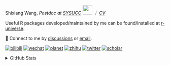 
<p>Shixiang Wang, <em>Postdoc at <a href="https://sysucc.org.cn/">SYSUCC</a> <img src="https://media.giphy.com/media/WUlplcMpOCEmTGBtBW/giphy.gif" width="30">  ｜ <a href="https://shixiangwang.github.io/cv-shixiang/">CV</a>
</em></p>

Useful R packages developed/maintained by me can be found/installed at [r-universe](https://shixiangwang.r-universe.dev/).

💬 Connect to me by
[discussions](https://github.com/ShixiangWang/self-study/discussions) or [email](mailto:shixiang1994wang@gmail.com). 

[![bilibili](https://img.shields.io/badge/王诗翔-B站-yellow)](https://space.bilibili.com/11553374) [![wechat](https://img.shields.io/badge/王诗翔-微信公众号-important)](https://shixiangwang.github.io/home/logo/qrcode.jpg) [![planet](https://img.shields.io/badge/王诗翔-知识星球-blueviolet)](https://t.zsxq.com/rBqbIei)  [![zhihu](https://img.shields.io/badge/王诗翔-知乎-blue)](https://www.zhihu.com/people/shixiangwang) [![twitter](https://img.shields.io/badge/WangShxiang-twitter-ff69b4)](https://twitter.com/WangShxiang) [![scholar](https://img.shields.io/badge/ShixiangWang-Scholar-00ffff)](https://scholar.google.com/citations?user=FvNp0NkAAAAJ) 

<details>
 
<summary>GitHub Stats</summary>


<!--START_SECTION:waka-->
**🐱 My GitHub Data** 

> 📦 4.5 MB Used in GitHub's Storage 
 > 
> 🏆 189 Contributions in the Year 2024
 > 
> 🚫 Not Opted to Hire
 > 
> 📜 91 Public Repositories 
 > 
> 🔑 28 Private Repositories 
 > 
**I'm an Early 🐤** 

```text
🌞 Morning                2410 commits        ████░░░░░░░░░░░░░░░░░░░░░   16.49 % 
🌆 Daytime                5871 commits        ██████████░░░░░░░░░░░░░░░   40.16 % 
🌃 Evening                5322 commits        █████████░░░░░░░░░░░░░░░░   36.40 % 
🌙 Night                  1016 commits        ██░░░░░░░░░░░░░░░░░░░░░░░   06.95 % 
```
📅 **I'm Most Productive on Wednesday** 

```text
Monday                   2242 commits        ████░░░░░░░░░░░░░░░░░░░░░   15.34 % 
Tuesday                  2541 commits        ████░░░░░░░░░░░░░░░░░░░░░   17.38 % 
Wednesday                2599 commits        ████░░░░░░░░░░░░░░░░░░░░░   17.78 % 
Thursday                 2254 commits        ████░░░░░░░░░░░░░░░░░░░░░   15.42 % 
Friday                   2367 commits        ████░░░░░░░░░░░░░░░░░░░░░   16.19 % 
Saturday                 1123 commits        ██░░░░░░░░░░░░░░░░░░░░░░░   07.68 % 
Sunday                   1493 commits        ███░░░░░░░░░░░░░░░░░░░░░░   10.21 % 
```


**I Mostly Code in R** 

```text
R                        82 repos            █████████████░░░░░░░░░░░░   51.90 % 
Shell                    11 repos            ██░░░░░░░░░░░░░░░░░░░░░░░   06.96 % 
JavaScript               8 repos             █░░░░░░░░░░░░░░░░░░░░░░░░   05.06 % 
Jupyter Notebook         5 repos             █░░░░░░░░░░░░░░░░░░░░░░░░   03.16 % 
Rust                     4 repos             █░░░░░░░░░░░░░░░░░░░░░░░░   02.53 % 
```




 Last Updated on 30/01/2024 18:49:58 UTC
<!--END_SECTION:waka-->

> These Readme stats are generated using github action [awesome-readme-stats](https://github.com/anmol098/waka-readme-stats)

-----

**NOTE: Top languages does not indicate my skill level or anything like that. It is just a metric of which languages have been hosted by me on GitHub based on the usage across repositories.**

</details>
